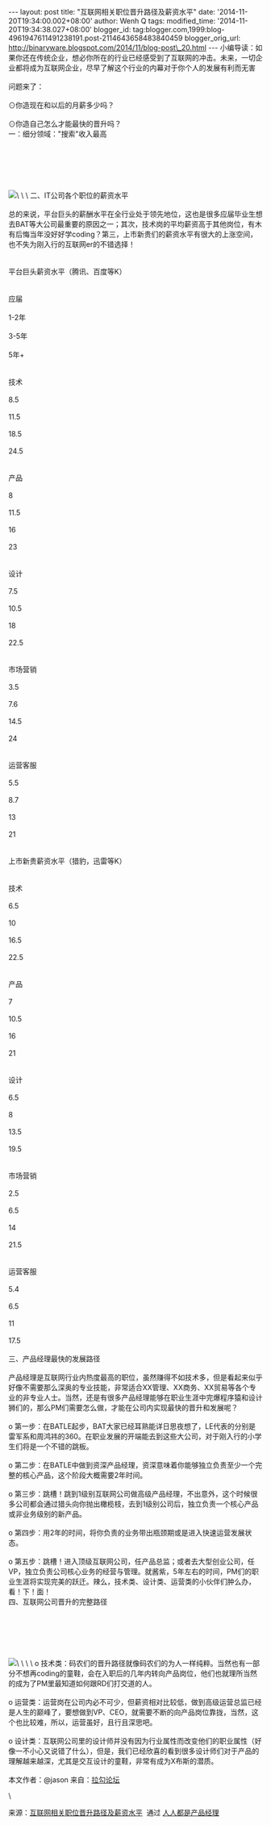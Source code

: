 --- layout: post title: "互联网相关职位晋升路径及薪资水平" date:
'2014-11-20T19:34:00.002+08:00' author: Wenh Q tags: modified\_time:
'2014-11-20T19:34:38.027+08:00' blogger\_id:
tag:blogger.com,1999:blog-4961947611491238191.post-2114643658483840459
blogger\_orig\_url:
http://binaryware.blogspot.com/2014/11/blog-post\_20.html ---
小编导读：如果你还在传统企业，想必你所在的行业已经感受到了互联网的冲击。未来，一切企业都将成为互联网企业，尽早了解这个行业的内幕对于你个人的发展有利而无害\
\
问题来了：\
\
⊙你造现在和以后的月薪多少吗？\
\
⊙你造自己怎么才能最快的晋升吗？\
一：细分领域："搜索"收入最高\
\
\
\
\
\
\
![](https://images-blogger-opensocial.googleusercontent.com/gadgets/proxy?url=http%3A%2F%2Fmmbiz.qpic.cn%2Fmmbiz%2FicXIibR0JApQWhibiaIxmWqRibGeQl5EPia3kECe8PXL2nMeDK3EnM7jEhicRpLJr9XNUksnU3VibHxLtibpfBdXlulJvFg%2F640%3Ftp%3Dwebp&container=blogger&gadget=a&rewriteMime=image%2F*)\
\
\
二、IT公司各个职位的薪资水平\
\
总的来说，平台巨头的薪酬水平在全行业处于领先地位，这也是很多应届毕业生想去BAT等大公司最重要的原因之一；其次，技术岗的平均薪资高于其他岗位，有木有后悔当年没好好学coding？第三，上市新贵们的薪资水平有很大的上涨空间，也不失为刚入行的互联网er的不错选择！\
\
\
平台巨头薪资水平（腾讯、百度等K）\
\
\
应届\
\
1-2年\
\
3-5年\
\
5年+\
\
\
技术\
\
8.5\
\
11.5\
\
18.5\
\
24.5\
\
\
产品\
\
8\
\
11.5\
\
16\
\
23\
\
\
设计\
\
7.5\
\
10.5\
\
18\
\
22.5\
\
\
市场营销\
\
3.5\
\
7.6\
\
14.5\
\
24\
\
\
运营客服\
\
5.5\
\
8.7\
\
13\
\
21\
\
\
上市新贵薪资水平（猎豹，迅雷等K）\
\
\
技术\
\
6.5\
\
10\
\
16.5\
\
22.5\
\
\
产品\
\
7\
\
10.5\
\
16\
\
21\
\
\
设计\
\
6.5\
\
8\
\
13.5\
\
19.5\
\
\
市场营销\
\
2.5\
\
6.5\
\
14\
\
21.5\
\
\
运营客服\
\
5.4\
\
6.5\
\
11\
\
17.5\
\
三、产品经理最快的发展路径\
\
产品经理是互联网行业内热度最高的职位，虽然赚得不如技术多，但是看起来似乎好像不需要那么深奥的专业技能，非常适合XX管理、XX商务、XX贸易等各个专业的非专业人士。当然，还是有很多产品经理能够在职业生涯中完爆程序猿和设计狮们的，那么PM们需要怎么做，才能在公司内实现最快的晋升和发展呢？\
\
o
第一步：在BATLE起步，BAT大家已经耳熟能详日思夜想了，LE代表的分别是雷军系和周鸿祎的360。在职业发展的开端能去到这些大公司，对于刚入行的小学生们将是一个不错的跳板。\
\
o
第二步：在BATLE中做到资深产品经理，资深意味着你能够独立负责至少一个完整的核心产品，这个阶段大概需要2年时间。\
\
o
第三步：跳槽！跳到1级别互联网公司做高级产品经理，不出意外，这个时候很多公司都会通过猎头向你抛出橄榄枝，去到1级别公司后，独立负责一个核心产品或非业务级别的新产品。\
\
o
第四步：用2年的时间，将你负责的业务带出瓶颈期或是进入快速运营发展状态。\
\
o
第五步：跳槽！进入顶级互联网公司，任产品总监；或者去大型创业公司，任VP，独立负责公司核心业务的经营与管理。就酱紫，5年左右的时间，PM们的职业生涯将实现完美的跃迁。辣么，技术类、设计类、运营类的小伙伴们肿么办，看！下！面！\
四、互联网公司晋升的完整路径\
\
\
\
\
\
\
![](https://images-blogger-opensocial.googleusercontent.com/gadgets/proxy?url=http%3A%2F%2Fmmbiz.qpic.cn%2Fmmbiz%2FicXIibR0JApQWhibiaIxmWqRibGeQl5EPia3kEHMTnwmyuqHJQaMTPe2rRhf7ibuupiaicbRHNEumJic0vB60dO4nd4bvUIQ%2F640%3Ftp%3Dwebp&container=blogger&gadget=a&rewriteMime=image%2F*)\
\
\
\
o
技术类：码农们的晋升路径就像码农们的为人一样纯粹。当然也有一部分不想再coding的童鞋，会在入职后的几年内转向产品岗位，他们也就理所当然的成为了PM里最知道如何跟RD们打交道的人。\
\
o
运营类：运营岗在公司内必不可少，但薪资相对比较低，做到高级运营总监已经是人生的巅峰了，要想做到VP、CEO，就需要不断的向产品岗位靠拢，当然，这个也比较难，所以，运营虽好，且行且深思吧。\
\
o
设计类：互联网公司里的设计师并没有因为行业属性而改变他们的职业属性（好像一不小心又说错了什么），但是，我们已经欣喜的看到很多设计师们对于产品的理解越来越深，尤其是交互设计的童鞋，非常有成为X布斯的潜质。\
\
本文作者：@jason
来自：[拉勾论坛](http://www.lagoujobs.com/forum.php?mod=viewthread&tid=23470)
<div>

\

</div>

<div>

来源：[互联网相关职位晋升路径及薪资水平](http://www.woshipm.com/zhichang/120058.html)  通过 [人人都是产品经理](http://www.woshipm.com/)

</div>
